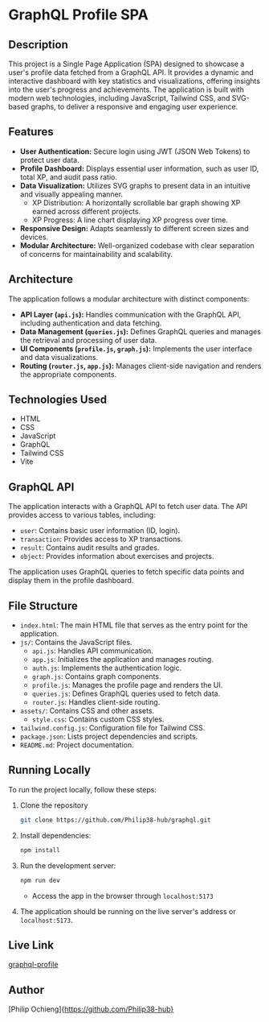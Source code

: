 # GraphQL Profile SPA

## Description

This project is a Single Page Application (SPA) designed to showcase a user's profile data fetched from a GraphQL API. It provides a dynamic and interactive dashboard with key statistics and visualizations, offering insights into the user's progress and achievements. The application is built with modern web technologies, including JavaScript, Tailwind CSS, and SVG-based graphs, to deliver a responsive and engaging user experience.

## Features

*   **User Authentication:** Secure login using JWT (JSON Web Tokens) to protect user data.
*   **Profile Dashboard:** Displays essential user information, such as user ID, total XP, and audit pass ratio.
*   **Data Visualization:** Utilizes SVG graphs to present data in an intuitive and visually appealing manner.
    *   XP Distribution: A horizontally scrollable bar graph showing XP earned across different projects.
    *   XP Progress: A line chart displaying XP progress over time.
*   **Responsive Design:** Adapts seamlessly to different screen sizes and devices.
*   **Modular Architecture:** Well-organized codebase with clear separation of concerns for maintainability and scalability.

## Architecture

The application follows a modular architecture with distinct components:

*   **API Layer (`api.js`):** Handles communication with the GraphQL API, including authentication and data fetching.
*   **Data Management (`queries.js`):** Defines GraphQL queries and manages the retrieval and processing of user data.
*   **UI Components (`profile.js`, `graph.js`):** Implements the user interface and data visualizations.
*   **Routing (`router.js`, `app.js`):** Manages client-side navigation and renders the appropriate components.

## Technologies Used

*   HTML
*   CSS
*   JavaScript
*   GraphQL
*   Tailwind CSS
*   Vite

## GraphQL API

The application interacts with a GraphQL API to fetch user data. The API provides access to various tables, including:

*   `user`: Contains basic user information (ID, login).
*   `transaction`: Provides access to XP transactions.
*   `result`: Contains audit results and grades.
*   `object`: Provides information about exercises and projects.

The application uses GraphQL queries to fetch specific data points and display them in the profile dashboard.

## File Structure

*   `index.html`: The main HTML file that serves as the entry point for the application.
*   `js/`: Contains the JavaScript files.
    *   `api.js`: Handles API communication.
    *   `app.js`: Initializes the application and manages routing.
    *   `auth.js`: Implements the authentication logic.
    *   `graph.js`: Contains graph components.
    *   `profile.js`: Manages the profile page and renders the UI.
    *   `queries.js`: Defines GraphQL queries used to fetch data.
    *   `router.js`: Handles client-side routing.
*   `assets/`: Contains CSS and other assets.
    *   `style.css`: Contains custom CSS styles.
*   `tailwind.config.js`: Configuration file for Tailwind CSS.
*   `package.json`: Lists project dependencies and scripts.
*   `README.md`: Project documentation.

## Running Locally

To run the project locally, follow these steps:

1. Clone the repository
    ```bash
    git clone https://github.com/Philip38-hub/graphql.git
    ```

2. Install dependencies:

    ```bash
    npm install
    ```

3. Run the development server:

    ```bash
    npm run dev
    ```
    - Access the app in the browser through `localhost:5173`

4. The application should be running on the live server's address or `localhost:5173`.

## Live Link

[graphql-profile](https://zo1profile.netlify.app/)

## Author

[Philip Ochieng]{https://github.com/Philip38-hub}